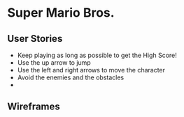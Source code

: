 # Super Mario Bros.

## User Stories

* Keep playing as long as possible to get the High Score!
* Use the up arrow to jump
* Use the left and right arrows to move the character
* Avoid the enemies and the obstacles
* 

## Wireframes






